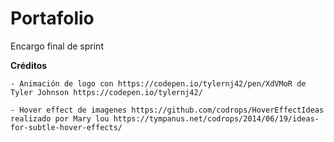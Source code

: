 # Portafolio

Encargo final de sprint 

**Créditos**

	- Animación de logo con https://codepen.io/tylernj42/pen/XdVMoR de Tyler Johnson https://codepen.io/tylernj42/
	
	- Hover effect de imagenes https://github.com/codrops/HoverEffectIdeas realizado por Mary lou https://tympanus.net/codrops/2014/06/19/ideas-for-subtle-hover-effects/